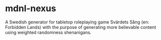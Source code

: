 # mdnl-nexus
A Swedish generator for tabletop roleplaying game Svärdets Sång (en: Forbidden Lands) with the purpose of generating more believable content using weighted randomness shenanigans.
